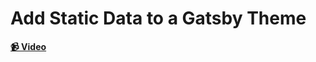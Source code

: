 # Add Static Data to a Gatsby Theme

**[📹 Video](https://egghead.io/lessons/gatsby-add-static-data-to-a-gatsby-theme)**
